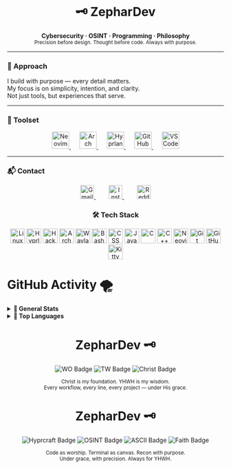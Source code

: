 <h1 align="center">🗝️ ZepharDev</h1>

<p align="center">
  <b>Cybersecurity · OSINT · Programming · Philosophy</b><br>
  <sub>Precision before design. Thought before code. Always with purpose.</sub>
</p>

---

### 🧭 Approach

I build with purpose — every detail matters.  
My focus is on simplicity, intention, and clarity.  
Not just tools, but experiences that serve.

---

### 🧰 Toolset

<p align="center">
  <a href="https://neovim.io" target="_blank" title="Neovim" style="margin: 0 10px;">
    <img src="https://cdn.simpleicons.org/neovim/00ff9f" height="40" alt="Neovim" />
  </a>
  <a href="https://archlinux.org" target="_blank" title="Arch Linux" style="margin: 0 10px;">
    <img src="https://cdn.simpleicons.org/archlinux/1793D1" height="40" alt="Arch Linux" />
  </a>
  <a href="https://hyprland.org" target="_blank" title="Hyprland" style="margin: 0 10px;">
    <img src="https://cdn.simpleicons.org/wayland/ffffff" height="40" alt="Hyprland" />
  </a>
  <a href="https://github.com" target="_blank" title="GitHub" style="margin: 0 10px;">
    <img src="https://cdn.simpleicons.org/github/cdd6f4" height="40" alt="GitHub" />
  </a>
  <a href="https://code.visualstudio.com/" target="_blank" title="VSCode" style="margin: 0 10px;">
    <img src="https://cdn.simpleicons.org/visualstudiocode/007ACC" height="40" alt="VSCode" />
  </a>
</p>

---

### 📬 Contact

<p align="center">
  <a href="mailto:zephardev@gmail.com" title="Gmail" style="margin: 0 15px;">
    <img src="https://cdn.simpleicons.org/gmail/D14836" height="32" alt="Gmail" />
  </a>
  <a href="https://www.instagram.com/zephardev" target="_blank" title="Instagram" style="margin: 0 15px;">
    <img src="https://cdn.simpleicons.org/instagram/E4405F" height="32" alt="Instagram" />
  </a>
  <a href="https://www.reddit.com/user/zephardev" target="_blank" title="Reddit" style="margin: 0 15px;">
    <img src="https://cdn.simpleicons.org/reddit/FF4500" height="32" alt="Reddit" />
  </a>
</p>

<h3 align="center">🛠️ Tech Stack</h3>
<p align="center">
  <img src="https://cdn.simpleicons.org/linux/cdd6f4" height="34" alt="Linux" title="Linux" />
  <img src="https://cdn.simpleicons.org/hyprland/cdd6f4" height="34" alt="Hyprland" title="Hyprland" />
  <img src="https://cdn.simpleicons.org/hackthebox/cdd6f4" height="34" alt="Hack The Box" title="Hack The Box (HTB)" />
  <img src="https://cdn.simpleicons.org/archlinux/cdd6f4" height="34" alt="Arch Linux" title="Arch Linux" />
  <img src="https://cdn.simpleicons.org/wayland/cdd6f4" height="34" alt="Wayland" title="Wayland" />
  <img src="https://cdn.simpleicons.org/gnubash/cdd6f4" height="34" alt="Bash" title="Bash" />
  <img src="https://cdn.simpleicons.org/css3/cdd6f4" height="34" alt="CSS" title="CSS" />
  <img src="https://cdn.simpleicons.org/java/cdd6f4" height="34" alt="Java" title="Java" />
  <img src="https://cdn.simpleicons.org/c/cdd6f4" height="34" alt="C" title="C" />
  <img src="https://cdn.simpleicons.org/cplusplus/cdd6f4" height="34" alt="C++" title="C++" />
  <img src="https://cdn.simpleicons.org/neovim/cdd6f4" height="34" alt="Neovim" title="Neovim" />
  <img src="https://cdn.simpleicons.org/git/cdd6f4" height="34" alt="Git" title="Git" />
  <img src="https://cdn.simpleicons.org/github/cdd6f4" height="34" alt="GitHub" title="GitHub" />
  <img src="https://cdn.simpleicons.org/kitty/cdd6f4" height="34" alt="Kitty" title="Kitty terminal" />
</p>
<h1>GitHub Activity 🌪️ </h1>

<details>
  <summary><strong>🍂 General Stats</strong></summary>

  <p align="center">
    <img src="https://github-readme-stats.vercel.app/api?username=zephardev&show_icons=true&hide_title=true&hide_border=true&include_all_commits=true&theme=tokyonight&icon_color=7dcfff" alt="GitHub Stats"/>
  </p>
</details>

<details>
  <summary><strong>🦅 Top Languages</strong></summary>

  <p align="center">
    <img src="https://github-readme-stats.vercel.app/api/top-langs/?username=zephardev&layout=compact&hide_border=true&theme=tokyonight&langs_count=8&hide=html,scss" alt="Top Langs"/>
  </p>
</details>



<h1 align="center">ZepharDev 🗝️</h1>

<p align="center">
  <img src="https://img.shields.io/badge/WO-Workflow_Optimization-cba6f7?style=for-the-badge&labelColor=1e1e2e&logo=awesome&logoColor=white" alt="WO Badge" />
  <img src="https://img.shields.io/badge/TW-True_Work-89b4fa?style=for-the-badge&labelColor=1e1e2e&logo=github-actions&logoColor=white" alt="TW Badge" />
  <img src="https://img.shields.io/badge/✝️-Christ%20is%20King-f5c2e7?style=for-the-badge&labelColor=1e1e2e&logoColor=white" alt="Christ Badge" />
</p>

<p align="center">
  <sub>Christ is my foundation. YHWH is my wisdom.<br>
  Every workflow, every line, every project — under His grace.</sub>
</p>

<h1 align="center">ZepharDev 🗝️</h1>

<p align="center">
  <img src="https://img.shields.io/static/v1?label=Hyprcraft&message=Workflow%20Artisan&color=cba6f7&labelColor=1e1e2e&style=for-the-badge" alt="Hyprcraft Badge" />
  <img src="https://img.shields.io/static/v1?label=OSINT&message=Cyber%20Recon&color=94e2d5&labelColor=1e1e2e&style=for-the-badge" alt="OSINT Badge" />
  <img src="https://img.shields.io/static/v1?label=ASCII&message=Terminal%20Design&color=89b4fa&labelColor=1e1e2e&style=for-the-badge" alt="ASCII Badge" />
  <img src="https://img.shields.io/static/v1?label=✝️&message=Christ%20is%20King&color=f5c2e7&labelColor=1e1e2e&style=for-the-badge" alt="Faith Badge" />
</p>

<p align="center">
  <sub>Code as worship. Terminal as canvas. Recon with purpose.<br>
  Under grace, with precision. Always for YHWH.</sub>
</p>
